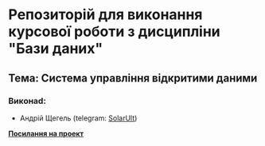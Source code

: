 # Репозиторій для виконання курсової роботи з дисципліни "Бази даних"

## Тема: Система управління відкритими даними

### Виконаd:

* Андрій Щегель (telegram: [SolarUlt](https://t.me/SolarUlt))

**[Посилання на проект](https://andrijshchegel.github.io/open-data-management-system/)**
